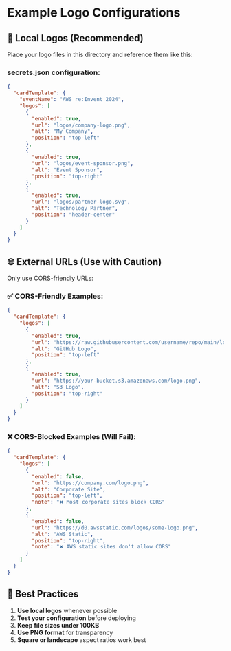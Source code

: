 # Example Logo Configurations

## 📁 **Local Logos (Recommended)**

Place your logo files in this directory and reference them like this:

### secrets.json configuration:
```json
{
  "cardTemplate": {
    "eventName": "AWS re:Invent 2024",
    "logos": [
      {
        "enabled": true,
        "url": "logos/company-logo.png",
        "alt": "My Company",
        "position": "top-left"
      },
      {
        "enabled": true,
        "url": "logos/event-sponsor.png", 
        "alt": "Event Sponsor",
        "position": "top-right"
      },
      {
        "enabled": true,
        "url": "logos/partner-logo.svg",
        "alt": "Technology Partner",
        "position": "header-center"
      }
    ]
  }
}
```

## 🌐 **External URLs (Use with Caution)**

Only use CORS-friendly URLs:

### ✅ CORS-Friendly Examples:
```json
{
  "cardTemplate": {
    "logos": [
      {
        "enabled": true,
        "url": "https://raw.githubusercontent.com/username/repo/main/logo.png",
        "alt": "GitHub Logo",
        "position": "top-left"
      },
      {
        "enabled": true,
        "url": "https://your-bucket.s3.amazonaws.com/logo.png",
        "alt": "S3 Logo",
        "position": "top-right"
      }
    ]
  }
}
```

### ❌ CORS-Blocked Examples (Will Fail):
```json
{
  "cardTemplate": {
    "logos": [
      {
        "enabled": false,
        "url": "https://company.com/logo.png",
        "alt": "Corporate Site",
        "position": "top-left",
        "note": "❌ Most corporate sites block CORS"
      },
      {
        "enabled": false,
        "url": "https://d0.awsstatic.com/logos/some-logo.png",
        "alt": "AWS Static",
        "position": "top-right",
        "note": "❌ AWS static sites don't allow CORS"
      }
    ]
  }
}
```

## 🎯 **Best Practices**

1. **Use local logos** whenever possible
2. **Test your configuration** before deploying
3. **Keep file sizes under 100KB**
4. **Use PNG format** for transparency
5. **Square or landscape** aspect ratios work best
